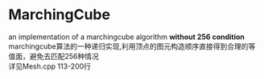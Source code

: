 # MarchingCube
an implementation of a marchingcube algorithm **without 256 condition**<br>
marchingcube算法的一种递归实现,利用顶点的图元构造顺序直接得到合理的等值面，避免去匹配256种情况<br>
详见Mesh.cpp 113-200行

